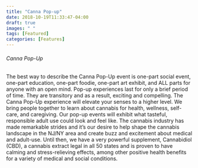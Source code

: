 ```yaml
---
title: "Canna Pop-up"
date: 2018-10-19T11:33:47-04:00
draft: true
images: " "
tags: [Featured]
categories: [Features]
---
```


###### Canna Pop-Up
The best way to describe the Canna Pop-Up event is one-part social event, one-part
education, one-part foodie, one-part art exhibit, and ALL parts for anyone with an open
mind. Pop-up experiences last for only a brief period of time. They are transitory and as a
result, exciting and compelling.
The Canna Pop-Up experience will elevate your senses to a higher level. We bring people
together to learn about cannabis for health, wellness, self-care, and caregiving. Our pop-up
events will exhibit what tasteful, responsible adult use could look and feel like.
The cannabis industry has made remarkable strides and it’s our desire to help shape the
cannabis landscape in the NJ/NY area and create buzz and excitement about medical and
adult-use. Until then, we have a very powerful supplement, Cannabidiol (CBD), a cannabis
extract legal in all 50 states and is proven to have calming and stress-relieving effects,
among other positive health benefits for a variety of medical and social conditions.
